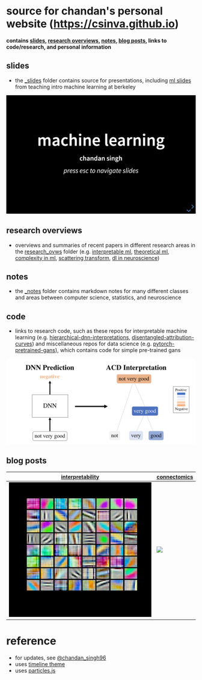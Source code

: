 # source for chandan's personal website (https://csinva.github.io)

**contains [slides](_slides), [research overviews](_research_ovws), [notes](_notes),  [blog posts](_blog), links to code/research, and personal information**

## slides

- the [_slides](_slides) folder contains source for presentations, including [ml slides](https://csinva.github.io/pres/189/#/) from teaching intro machine learning at berkeley

![](assets/img/pres_demo.gif)

## research overviews

- overviews and summaries of recent papers in different research areas in the [research_ovws](_notes/research_ovws) folder (e.g. [interpretable ml](https://github.com/csinva/csinva.github.io/blob/master/_research_ovws/ovw_interp.md),  [theoretical ml](https://github.com/csinva/csinva.github.io/blob/master/_research_ovws/ovw_dl_theory.md),  [complexity in ml](https://github.com/csinva/csinva.github.io/blob/master/_research_ovws/ovw_complexity.md), [scattering transform](https://github.com/csinva/csinva.github.io/blob/master/_research_ovws/ovw_scat.md), [dl in neuroscience](https://github.com/csinva/csinva.github.io/blob/master/_research_ovws/ovw_dl_for_neuro.md))

## notes

- the [_notes](_notes) folder contains markdown notes for many different classes and areas between computer science, statistics, and neuroscience


## code

- links to research code, such as these repos for interpretable machine learning (e.g. [hierarchical-dnn-interpretations](https://github.com/csinva/hierarchical_dnn_interpretations), [disentangled-attribution-curves](https://github.com/csinva/disentangled_attribution_curves)) and miscellaneous repos for data science (e.g. [pytorch-pretrained-gans](https://github.com/csinva/pytorch_gan_pretrained)), which contains code for simple pre-trained gans

![](assets/img/acd_intro.png)

## blog posts


| [interpretability](https://csinva.github.io/blog/interpretability) | [connectomics](https://csinva.github.io/blog/connectomics) |
| ------------------------------------------------------------ | ------------------------------------------------------------ |
|            ![](assets/img/alexnet.png)                                                   | ![](assets/img/400by31Normalized.gif)                        |


# reference

- for updates, see [@chandan_singh96](https://twitter.com/chandan_singh96)
- uses [timeline theme](http://kirbyt.github.io/timeline-jekyll-theme)
- uses [particles.js](https://vincentgarreau.com/particles.js/)

